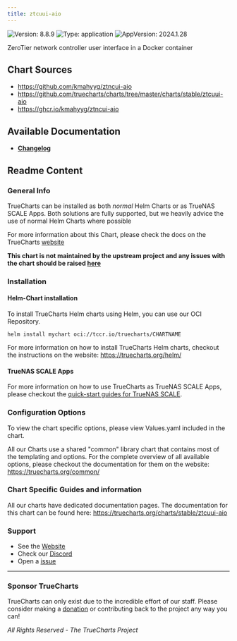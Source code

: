 ```yaml
---
title: ztcuui-aio
---
```


![Version: 8.8.9](https://img.shields.io/badge/Version-8.8.9-informational?style=flat-square) ![Type: application](https://img.shields.io/badge/Type-application-informational?style=flat-square) ![AppVersion: 2024.1.28](https://img.shields.io/badge/AppVersion-2024.1.28-informational?style=flat-square)

ZeroTier network controller user interface in a Docker container

## Chart Sources

- https://github.com/kmahyyg/ztncui-aio
- https://github.com/truecharts/charts/tree/master/charts/stable/ztcuui-aio
- https://ghcr.io/kmahyyg/ztncui-aio

## Available Documentation

- [**Changelog**](./md)

## Readme Content


### General Info

TrueCharts can be installed as both _normal_ Helm Charts or as TrueNAS SCALE Apps.
Both solutions are fully supported, but we heavily advice the use of normal Helm Charts where possible

For more information about this Chart, please check the docs on the TrueCharts [website](https://truecharts.org/charts/stable/ztcuui-aio)

**This chart is not maintained by the upstream project and any issues with the chart should be raised [here](https://github.com/truecharts/charts/issues/new/choose)**

### Installation

#### Helm-Chart installation

To install TrueCharts Helm charts using Helm, you can use our OCI Repository.

`helm install mychart oci://tccr.io/truecharts/CHARTNAME`

For more information on how to install TrueCharts Helm charts, checkout the instructions on the website: https://truecharts.org/helm/


#### TrueNAS SCALE Apps

For more information on how to use TrueCharts as TrueNAS SCALE Apps, please checkout the [quick-start guides for TrueNAS SCALE](https://truecharts.org/scale/guides/scale-intro).

### Configuration Options

To view the chart specific options, please view Values.yaml included in the chart.

All our Charts use a shared "common" library chart that contains most of the templating and options.
For the complete overview of all available options, please checkout the documentation for them on the website: https://truecharts.org/common/

### Chart Specific Guides and information

All our charts have dedicated documentation pages.
The documentation for this chart can be found here:
https://truecharts.org/charts/stable/ztcuui-aio

### Support


- See the [Website](https://truecharts.org)
- Check our [Discord](https://discord.gg/tVsPTHWTtr)
- Open a [issue](https://github.com/truecharts/charts/issues/new/choose)

---

### Sponsor TrueCharts

TrueCharts can only exist due to the incredible effort of our staff.
Please consider making a [donation](https://truecharts.org/general/sponsor) or contributing back to the project any way you can!

_All Rights Reserved - The TrueCharts Project_
